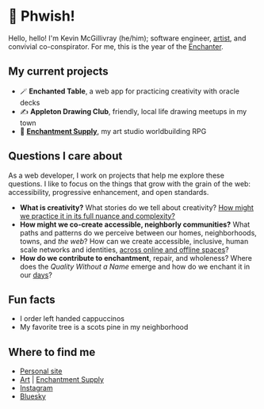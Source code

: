 # 🌟 Phwish!

Hello, hello! I'm Kevin McGillivray (he/him); software engineer, [artist](https://studio.kevinmcgillivray.net), and convivial co-conspirator. For me, this is the year of the [Enchanter](https://www.kevinmcgillivray.net/word/enchanter/).

## My current projects

- 🪄 **Enchanted Table**, a web app for practicing creativity with oracle decks
- ✍️ **Appleton Drawing Club**, friendly, local life drawing meetups in my town
- 🍂 **[Enchantment Supply](https://enchantment.supply)**, my art studio worldbuilding RPG

## Questions I care about

As a web developer, I work on projects that help me explore these questions. I like to focus on the things that grow with the grain of the web: accessibility, progressive enhancement, and open standards.

- **What is creativity?** What stories do we tell about creativity? [How might we practice it in its full nuance and complexity?](https://practicingcreativity.kevinmcgillivray.net)
- **How might we co-create accessible, neighborly communities?** What paths and patterns do we perceive between our homes, neighborhoods, towns, and _the web_? How can we create accessible, inclusive, human scale networks and identities, [across online and offline spaces](https://kmcgillivray.github.io/a-web-pattern-language/)?
- **How do we contribute to enchantment**, repair, and wholeness? Where does the _Quality Without a Name_ emerge and how do we enchant it in our [days](https://patternworkshop.substack.com)?

## Fun facts

- I order left handed cappuccinos
- My favorite tree is a scots pine in my neighborhood

## Where to find me

- [Personal site](https://www.kevinmcgillivray.net)
- [Art](https://studio.kevinmcgillivray.net) | [Enchantment Supply](https://enchantment.supply)
- [Instagram](https://www.instagram.com/kev_mcg/)
- [Bluesky](https://bsky.app/profile/schmevin.bsky.social)